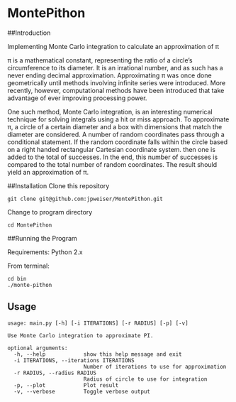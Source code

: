 MontePithon
===========

##Introduction

Implementing Monte Carlo integration to calculate an approximation of π

π is a mathematical constant, representing the ratio of a circle’s circumference to its diameter. It is an
irrational number, and as such has a never ending decimal approximation.
Approximating π was once done geometrically until methods involving infinite series were introduced.
More recently, however, computational methods have been introduced that take advantage of ever improving
processing power.

One such method, Monte Carlo integration, is an interesting numerical technique for solving integrals
using a hit or miss approach. To approximate π, a circle of a certain diameter and a box
with dimensions that match the diameter are considered. A number of random coordinates pass through a
conditional statement. If the random coordinate falls within the circle based on a right handed rectangular
Cartesian coordinate system. then one is added to the total of successes. In the end, this number of successes
is compared to the total number of random coordinates. The result should yield an approximation of π.

##Installation
Clone this repository

    git clone git@github.com:jpweiser/MontePithon.git
    
Change to program directory

    cd MontePithon
    
##Running the Program

Requirements: Python 2.x

From terminal:

    cd bin
    ./monte-pithon
    
## Usage
    
    usage: main.py [-h] [-i ITERATIONS] [-r RADIUS] [-p] [-v]

    Use Monte Carlo integration to approximate PI.

    optional arguments:
      -h, --help            show this help message and exit
      -i ITERATIONS, --iterations ITERATIONS
                            Number of iterations to use for approximation
      -r RADIUS, --radius RADIUS
                            Radius of circle to use for integration
      -p, --plot            Plot result
      -v, --verbose         Toggle verbose output
